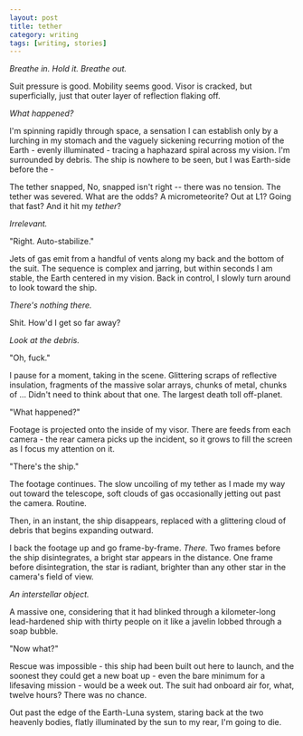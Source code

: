 ```yaml
---
layout: post
title: tether
category: writing
tags: [writing, stories]
---
```


*Breathe in. Hold it. Breathe out.*

Suit pressure is good. Mobility seems good. Visor is cracked, but superficially, just that outer layer of reflection flaking off.

*What happened?*

I'm spinning rapidly through space, a sensation I can establish only by a lurching in my stomach and the vaguely sickening recurring motion of the Earth - evenly illuminated - tracing a haphazard spiral across my vision. I'm surrounded by debris. The ship is nowhere to be seen, but I was Earth-side before the -



The tether snapped, No, snapped isn't right -- there was no tension. The tether was severed. What are the odds? A micrometeorite? Out at L1? Going that fast? And it hit my *tether*?

*Irrelevant.*

"Right. Auto-stabilize."

Jets of gas emit from a handful of vents along my back and the bottom of the suit. The sequence is complex and jarring, but within seconds I am stable, the Earth centered in my vision. Back in control, I slowly turn around to look toward the ship.

*There's nothing there.*

Shit. How'd I get so far away?

*Look at the debris.*

"Oh, fuck."

I pause for a moment, taking in the scene. Glittering scraps of reflective insulation, fragments of the massive solar arrays, chunks of metal, chunks of ...
Didn't need to think about that one. The largest death toll off-planet.

"What happened?"

Footage is projected onto the inside of my visor. There are feeds from each camera - the rear camera picks up the incident, so it grows to fill the screen as I focus my attention on it.

"There's the ship."

The footage continues. The slow uncoiling of my tether as I made my way out toward the telescope, soft clouds of gas occasionally jetting out past the camera. Routine.

Then, in an instant, the ship disappears, replaced with a glittering cloud of debris that begins expanding outward.

I back the footage up and go frame-by-frame. *There.* Two frames before the ship disintegrates, a bright star appears in the distance. One frame before disintegration, the star is radiant, brighter than any other star in the camera's field of view. 

*An interstellar object.*

A massive one, considering that it had blinked through a kilometer-long lead-hardened ship with thirty people on it like a javelin lobbed through a soap bubble.

"Now what?"

Rescue was impossible - this ship had been built out here to launch, and the soonest they could get a new boat up - even the bare minimum for a lifesaving mission - would be a week out. The suit had onboard air for, what, twelve hours? There was no chance.

Out past the edge of the Earth-Luna system, staring back at the two heavenly bodies, flatly illuminated by the sun to my rear, I'm going to die.
